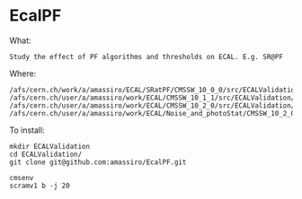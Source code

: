 # EcalPF

What:

    Study the effect of PF algorithms and thresholds on ECAL. E.g. SR@PF

Where:

    /afs/cern.ch/work/a/amassiro/ECAL/SRatPF/CMSSW_10_0_0/src/ECALValidation/EcalPF
    /afs/cern.ch/user/a/amassiro/work/ECAL/CMSSW_10_1_1/src/ECALValidation/EcalPF
    /afs/cern.ch/user/a/amassiro/work/ECAL/CMSSW_10_2_0/src/ECALValidation/EcalPF
    /afs/cern.ch/user/a/amassiro/work/ECAL/Noise_and_photoStat/CMSSW_10_2_0/src/ECALValidation/EcalPF
    
To install:

    mkdir ECALValidation
    cd ECALValidation/
    git clone git@github.com:amassiro/EcalPF.git
    
    cmsenv
    scramv1 b -j 20
    
 